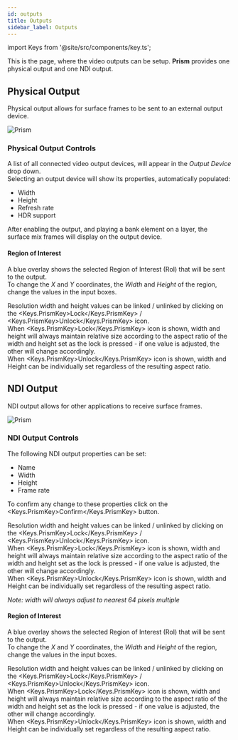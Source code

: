 ```yaml
---
id: outputs
title: Outputs
sidebar_label: Outputs
---
```


import Keys from '@site/src/components/key.ts';

This is the page, where the video outputs can be setup. **Prism** provides one physical output and one NDI output.

## Physical Output

Physical output allows for surface frames to be sent to an external output device.

![Prism](/prismdocs/images/prism-stage-outputs-physical.png)

### Physical Output Controls

A list of all connected video output devices, will appear in the *Output Device* drop down.  
Selecting an output device will show its properties, automatically populated:

- Width
- Height
- Refresh rate
- HDR support

After enabling the output, and playing a bank element on a layer, the surface mix frames will display on the output device.

#### Region of Interest

A blue overlay shows the selected Region of Interest (RoI) that will be sent to the output.  
To change the *X* and *Y* coordinates, the *Width* and *Height* of the region, change the values in the input boxes.

Resolution width and height values can be linked / unlinked by clicking on the <Keys.PrismKey>Lock</Keys.PrismKey> / <Keys.PrismKey>Unlock</Keys.PrismKey> icon.  
When <Keys.PrismKey>Lock</Keys.PrismKey> icon is shown, width and height will always maintain relative size according to the aspect ratio of the width and height set as the lock is pressed - if one value is adjusted, the other will change accordingly.  
When <Keys.PrismKey>Unlock</Keys.PrismKey> icon is shown, width and Height can be individually set 
regardless of the resulting aspect ratio.

## NDI Output

NDI output allows for other applications to receive surface frames.

![Prism](/prismdocs/images/prism-stage-outputs-ndi.png)

### NDI Output Controls

The following NDI output properties can be set:

- Name
- Width
- Height
- Frame rate

To confirm any change to these properties click on the <Keys.PrismKey>Confirm</Keys.PrismKey> button.

Resolution width and height values can be linked / unlinked by clicking on the <Keys.PrismKey>Lock</Keys.PrismKey> / <Keys.PrismKey>Unlock</Keys.PrismKey> icon.  
When <Keys.PrismKey>Lock</Keys.PrismKey> icon is shown, width and height will always maintain relative size according to the aspect ratio of the width and height set as the lock is pressed - if one value is adjusted, the other will change accordingly.  
When <Keys.PrismKey>Unlock</Keys.PrismKey> icon is shown, width and Height can be individually set 
regardless of the resulting aspect ratio.

*Note: width will always adjust to nearest 64 pixels multiple*

#### Region of Interest

A blue overlay shows the selected Region of Interest (RoI) that will be sent to the output.  
To change the *X* and *Y* coordinates, the *Width* and *Height* of the region, change the values in the input boxes.

Resolution width and height values can be linked / unlinked by clicking on the <Keys.PrismKey>Lock</Keys.PrismKey> / <Keys.PrismKey>Unlock</Keys.PrismKey> icon.  
When <Keys.PrismKey>Lock</Keys.PrismKey> icon is shown, width and height will always maintain relative size according to the aspect ratio of the width and height set as the lock is pressed - if one value is adjusted, the other will change accordingly.  
When <Keys.PrismKey>Unlock</Keys.PrismKey> icon is shown, width and Height can be individually set 
regardless of the resulting aspect ratio.